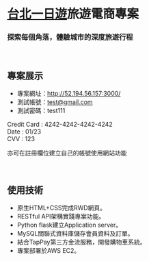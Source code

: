 # [台北一日遊](http://52.194.56.157:3000/)旅遊電商專案
### 探索每個角落，體驗城市的深度旅遊行程

<br/>

## 專案展示
- 專案網址：http://52.194.56.157:3000/
- 測試帳號：test@gmail.com
- 測試密碼：test111

Credit Card : 4242-4242-4242-4242</br>
Date : 01/23</br>
CVV : 123

亦可在註冊欄位建立自己的帳號使用網站功能


<br/>

## 使用技術
* 原生HTML+CSS完成RWD網頁。
* RESTful API架構實踐專案功能。
* Python flask建立Application server。
* MySQL關聯式資料庫儲存會員資料及訂單。
* 結合TapPay第三方金流服務，開發購物車系統。
* 專案部署於AWS EC2。


